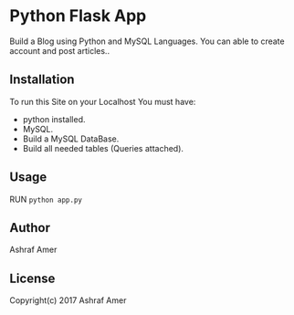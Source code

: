 # Python Flask App

Build a Blog using Python and MySQL Languages.
You can able to create account and post articles..

## Installation
To run this Site on your Localhost You must have:
* python installed.
* MySQL.
* Build a MySQL DataBase.
* Build all needed tables (Queries attached).

## Usage
 RUN ` python app.py `


## Author

Ashraf Amer

## License

Copyright(c) 2017 Ashraf Amer
